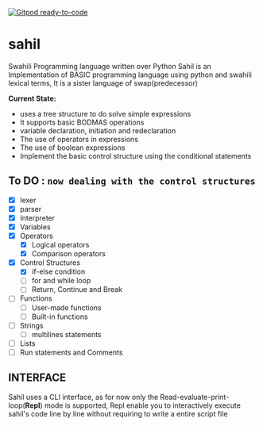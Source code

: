 [![Gitpod ready-to-code](https://img.shields.io/badge/Gitpod-ready--to--code-blue?logo=gitpod)](https://gitpod.io/#https://github.com/ibnsultan/sahil)

# sahil
Swahili Programming language written over Python
Sahil is an Implementation of BASIC programming language using python and swahili lexical terms, It is a sister language of swap(predecessor)

**Current State:** 
- uses a tree structure to do solve simple expressions
- It supports basic BODMAS operations
- variable declaration, initiation and redeclaration
- The use of operators in expressions
- The use of boolean expressions
- Implement the basic control structure using the conditional statements

## To DO  : `now dealing with the control structures`
- [X] lexer
- [x] parser
- [x] Interpreter
- [x] Variables
- [x] Operators
  - [x] Logical operators
  - [x] Comparison operators
- [x] Control Structures
  - [x] if-else condition
  - [ ] for and while loop
  - [ ] Return, Continue and Break
- [ ] Functions
  - [ ] User-made functions
  - [ ] Built-in functions
- [ ] Strings
  - [ ] multilines statements
- [ ] Lists
- [ ] Run statements and Comments

## INTERFACE
Sahil uses a CLI interface, as for now only the Read-evaluate-print-loop(**Repl**) mode is supported, 
Repl enable you to interactively execute sahil's code line by line without requiring to write a entire script file
